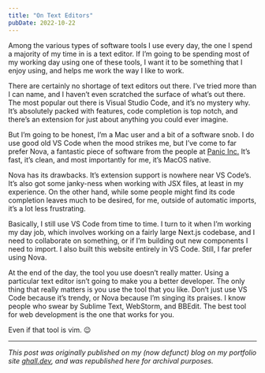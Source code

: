 ```yaml
---
title: "On Text Editors"
pubDate: 2022-10-22
---
```


Among the various types of software tools I use every day, the one I spend a majority of my time in is a text editor. If I’m going to be spending most of my working day using one of these tools, I want it to be something that I enjoy using, and helps me work the way I like to work.

There are certainly no shortage of text editors out there. I’ve tried more than I can name, and I haven’t even scratched the surface of what’s out there. The most popular out there is Visual Studio Code, and it’s no mystery why. It’s absolutely packed with features, code completion is top notch, and there’s an extension for just about anything you could ever imagine.

But I’m going to be honest, I’m a Mac user and a bit of a software snob. I do use good old VS Code when the mood strikes me, but I’ve come to far prefer Nova, a fantastic piece of software from the people at [Panic Inc.](https://www.panic.com/) It’s fast, it’s clean, and most importantly for me, it’s MacOS native.

Nova has its drawbacks. It’s extension support is nowhere near VS Code’s. It’s also got some janky-ness when working with JSX files, at least in my experience. On the other hand, while some people might find its code completion leaves much to be desired, for me, outside of automatic imports, it’s a lot less frustrating.

Basically, I still use VS Code from time to time. I turn to it when I’m working my day job, which involves working on a fairly large Next.js codebase, and I need to collaborate on something, or if I’m building out new components I need to import. I also built this website entirely in VS Code. Still, I far prefer using Nova.

At the end of the day, the tool you use doesn’t really matter. Using a particular text editor isn’t going to make you a better developer. The only thing that really matters is you use the tool that you like. Don’t just use VS Code because it’s trendy, or Nova because I’m singing its praises. I know people who swear by Sublime Text, WebStorm, and BBEdit. The best tool for web development is the one that works for you.

Even if that tool is vim. 😉

---

_This post was originally published on my (now defunct) blog on my portfolio site [ghall.dev](https://ghall.dev), and was republished here for archival purposes._
